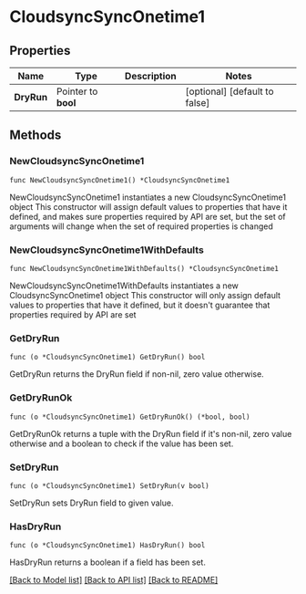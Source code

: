 # CloudsyncSyncOnetime1

## Properties

Name | Type | Description | Notes
------------ | ------------- | ------------- | -------------
**DryRun** | Pointer to **bool** |  | [optional] [default to false]

## Methods

### NewCloudsyncSyncOnetime1

`func NewCloudsyncSyncOnetime1() *CloudsyncSyncOnetime1`

NewCloudsyncSyncOnetime1 instantiates a new CloudsyncSyncOnetime1 object
This constructor will assign default values to properties that have it defined,
and makes sure properties required by API are set, but the set of arguments
will change when the set of required properties is changed

### NewCloudsyncSyncOnetime1WithDefaults

`func NewCloudsyncSyncOnetime1WithDefaults() *CloudsyncSyncOnetime1`

NewCloudsyncSyncOnetime1WithDefaults instantiates a new CloudsyncSyncOnetime1 object
This constructor will only assign default values to properties that have it defined,
but it doesn't guarantee that properties required by API are set

### GetDryRun

`func (o *CloudsyncSyncOnetime1) GetDryRun() bool`

GetDryRun returns the DryRun field if non-nil, zero value otherwise.

### GetDryRunOk

`func (o *CloudsyncSyncOnetime1) GetDryRunOk() (*bool, bool)`

GetDryRunOk returns a tuple with the DryRun field if it's non-nil, zero value otherwise
and a boolean to check if the value has been set.

### SetDryRun

`func (o *CloudsyncSyncOnetime1) SetDryRun(v bool)`

SetDryRun sets DryRun field to given value.

### HasDryRun

`func (o *CloudsyncSyncOnetime1) HasDryRun() bool`

HasDryRun returns a boolean if a field has been set.


[[Back to Model list]](../README.md#documentation-for-models) [[Back to API list]](../README.md#documentation-for-api-endpoints) [[Back to README]](../README.md)



